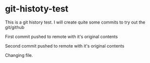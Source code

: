 # git-histoty-test

This is a git history test. I will create quite some commits to try out the git/github

First commit pushed to remote with it's original contents

Second commit pushed to remote with it's original contents

Changing file.


